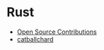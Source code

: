 # Rust
- [Open Source Contributions](../works/open-source.md)
- [catballchard](../works/catballchard.md)
